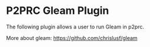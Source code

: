 # P2PRC Gleam Plugin

The following plugin allows a user to run Gleam in p2prc.

More about gleam: https://github.com/chrislusf/gleam
